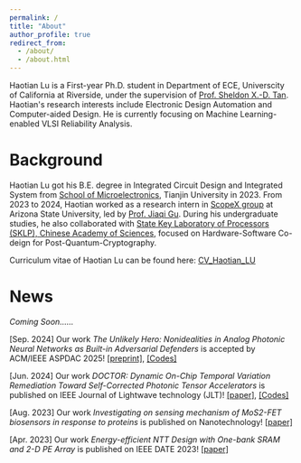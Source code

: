 ```yaml
---
permalink: /
title: "About"
author_profile: true
redirect_from: 
  - /about/
  - /about.html
---
```

Haotian Lu is a First-year Ph.D. student in Department of ECE, Universcity of California at Riverside, under the supervision of [Prof. Sheldon X.-D. Tan](https://vsclab.ece.ucr.edu/people/sheldon-tan). 
Haotian's research interests include Electronic Design Automation and Computer-aided Design. 
He is currently focusing on Machine Learning-enabled VLSI Reliability Analysis.

Background
==========

Haotian Lu got his B.E. degree in Integrated Circuit Design and Integrated System from [School of Microelectronics](https://sme.tju.edu.cn/Home.htm), Tianjin University in 2023. From 2023 to 2024, Haotian worked as a research intern in [ScopeX group](https://scopex-asu.github.io/) at Arizona State University, led by [Prof. Jiaqi Gu](https://www.jqgu.net/). During his undergraduate studies, he also collaborated with [State Key Laboratory of Processors (SKLP), Chinese Academy of Sciences](http://english.ict.cas.cn/), focused on Hardware-Software Co-deign for Post-Quantum-Cryptography.

Curriculum vitae of Haotian Lu can be found here: [CV_Haotian_LU](../assets/CV.pdf)

# News

*Coming Soon......*

[Sep. 2024] Our work *The Unlikely Hero: Nonidealities in Analog Photonic Neural Networks as Built-in Adversarial Defenders* is accepted by ACM/IEEE ASPDAC 2025! [[preprint]](https://arxiv.org/abs/2410.01289), [[Codes]](https://github.com/ScopeX-ASU/Unlikely_Hero)

[Jun. 2024] Our work *DOCTOR: Dynamic On-Chip Temporal Variation Remediation Toward Self-Corrected Photonic Tensor Accelerators* is published on IEEE Journal of Lightwave technology (JLT)! [[paper]](https://ieeexplore.ieee.org/abstract/document/10547367), [[Codes]](https://github.com/ScopeX-ASU/DOCTOR)

[Aug. 2023] Our work *Investigating on sensing mechanism of MoS2-FET biosensors in response to proteins* is published on Nanotechnology! [[paper]](https://iopscience.iop.org/article/10.1088/1361-6528/aceb6a/meta)

[Apr. 2023] Our work *Energy-efficient NTT Design with One-bank SRAM and 2-D PE Array* is published on IEEE DATE 2023! [[paper]](https://ieeexplore.ieee.org/abstract/document/10137059/metrics#metrics)